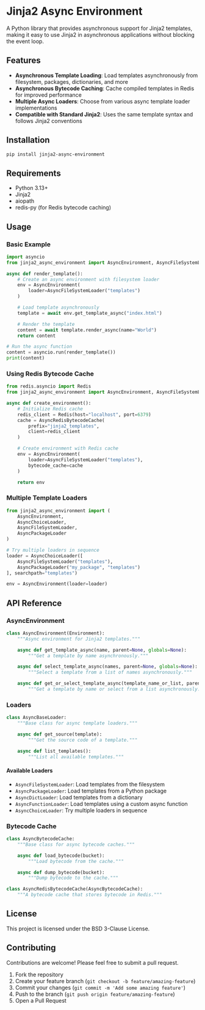 # Jinja2 Async Environment

A Python library that provides asynchronous support for Jinja2 templates, making it easy to use Jinja2 in asynchronous applications without blocking the event loop.

## Features

- **Asynchronous Template Loading**: Load templates asynchronously from filesystem, packages, dictionaries, and more
- **Asynchronous Bytecode Caching**: Cache compiled templates in Redis for improved performance
- **Multiple Async Loaders**: Choose from various async template loader implementations
- **Compatible with Standard Jinja2**: Uses the same template syntax and follows Jinja2 conventions

## Installation

```bash
pip install jinja2-async-environment
```

## Requirements

- Python 3.13+
- Jinja2
- aiopath
- redis-py (for Redis bytecode caching)

## Usage

### Basic Example

```python
import asyncio
from jinja2_async_environment import AsyncEnvironment, AsyncFileSystemLoader

async def render_template():
    # Create an async environment with filesystem loader
    env = AsyncEnvironment(
        loader=AsyncFileSystemLoader("templates")
    )

    # Load template asynchronously
    template = await env.get_template_async("index.html")

    # Render the template
    content = await template.render_async(name="World")
    return content

# Run the async function
content = asyncio.run(render_template())
print(content)
```

### Using Redis Bytecode Cache

```python
from redis.asyncio import Redis
from jinja2_async_environment import AsyncEnvironment, AsyncFileSystemLoader, AsyncRedisBytecodeCache

async def create_environment():
    # Initialize Redis cache
    redis_client = Redis(host="localhost", port=6379)
    cache = AsyncRedisBytecodeCache(
        prefix="jinja2_templates",
        client=redis_client
    )

    # Create environment with Redis cache
    env = AsyncEnvironment(
        loader=AsyncFileSystemLoader("templates"),
        bytecode_cache=cache
    )

    return env
```

### Multiple Template Loaders

```python
from jinja2_async_environment import (
    AsyncEnvironment,
    AsyncChoiceLoader,
    AsyncFileSystemLoader,
    AsyncPackageLoader
)

# Try multiple loaders in sequence
loader = AsyncChoiceLoader([
    AsyncFileSystemLoader("templates"),
    AsyncPackageLoader("my_package", "templates")
], searchpath="templates")

env = AsyncEnvironment(loader=loader)
```

## API Reference

### AsyncEnvironment

```python
class AsyncEnvironment(Environment):
    """Async environment for Jinja2 templates."""

    async def get_template_async(name, parent=None, globals=None):
        """Get a template by name asynchronously."""

    async def select_template_async(names, parent=None, globals=None):
        """Select a template from a list of names asynchronously."""

    async def get_or_select_template_async(template_name_or_list, parent=None, globals=None):
        """Get a template by name or select from a list asynchronously."""
```

### Loaders

```python
class AsyncBaseLoader:
    """Base class for async template loaders."""

    async def get_source(template):
        """Get the source code of a template."""

    async def list_templates():
        """List all available templates."""
```

#### Available Loaders

- `AsyncFileSystemLoader`: Load templates from the filesystem
- `AsyncPackageLoader`: Load templates from a Python package
- `AsyncDictLoader`: Load templates from a dictionary
- `AsyncFunctionLoader`: Load templates using a custom async function
- `AsyncChoiceLoader`: Try multiple loaders in sequence

### Bytecode Cache

```python
class AsyncBytecodeCache:
    """Base class for async bytecode caches."""

    async def load_bytecode(bucket):
        """Load bytecode from the cache."""

    async def dump_bytecode(bucket):
        """Dump bytecode to the cache."""

class AsyncRedisBytecodeCache(AsyncBytecodeCache):
    """A bytecode cache that stores bytecode in Redis."""
```

## License

This project is licensed under the BSD 3-Clause License.

## Contributing

Contributions are welcome! Please feel free to submit a pull request.

1. Fork the repository
2. Create your feature branch (`git checkout -b feature/amazing-feature`)
3. Commit your changes (`git commit -m 'Add some amazing feature'`)
4. Push to the branch (`git push origin feature/amazing-feature`)
5. Open a Pull Request
